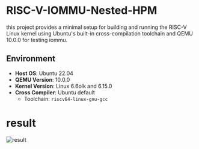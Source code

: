 # RISC-V-IOMMU-Nested-HPM
this project provides a minimal setup for building and running the RISC-V Linux kernel using Ubuntu's built-in cross-compilation toolchain and QEMU 10.0.0 for testing iommu.


## Environment

- **Host OS**: Ubuntu 22.04
- **QEMU Version**: 10.0.0
- **Kernel Version**: Linux 6.6olk and 6.15.0
- **Cross Compiler**: Ubuntu default
  - Toolchain: `riscv64-linux-gnu-gcc`

# result

![result](/home/q/RISC-V/result-1.2.png) 
